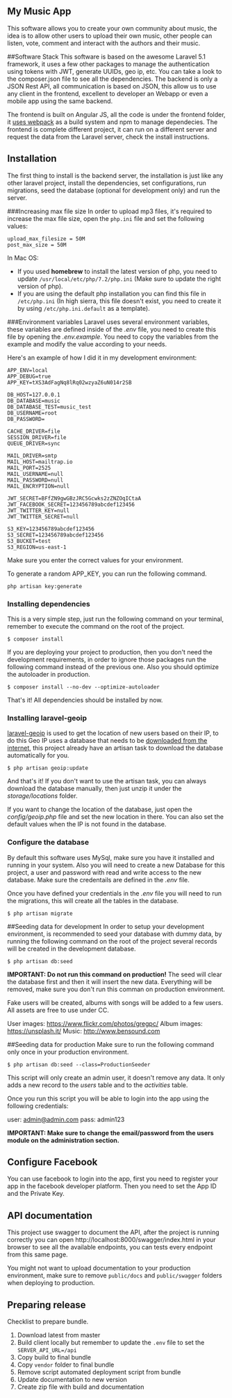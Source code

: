 ## My Music App
This software allows you to create your own community about music, the idea is to allow other users to upload their own music, other people can listen, vote, comment and interact with the authors and their music.

##Software Stack
This software is based on the awesome Laravel 5.1 framework, it uses a few other packages to manage the authentication using tokens with JWT, generate UUIDs, geo ip, etc. You can take a look to the composer.json file to see all the dependencies. The backend is only a JSON Rest API, all communication is based on JSON, this allow us to use any client in the frontend, excellent to developer an Webapp or even a mobile app using the same backend.

The frontend is built on Angular JS, all the code is under the frontend folder, it [uses webpack](https://webpack.github.io/) as a build system and npm to manage dependecies. The frontend is complete different project, it can run on a different server and request the data from the Laravel server, check the install instructions.

## Installation
The first thing to install is the backend server, the installation is just like any other laravel project, install the dependencies, set configurations, run migrations, seed the database (optional for development only) and run the server.

###Increasing max file size
In order to upload mp3 files, it's required to increase the max file size, open the `php.ini` file and set the following values:

    upload_max_filesize = 50M
    post_max_size = 50M

In Mac OS:
- If you used **homebrew** to install the latest version of php, you need to update `/usr/local/etc/php/7.2/php.ini` (Make sure to update the right version of php).
- If you are using the default php installation you can find this file in `/etc/php.ini` (In high sierra, this file doesn't exist, you need to create it by using `/etc/php.ini.default` as a template).

###Environment variables
Laravel uses several environment variables, these variables are defined inside of the *.env* file, you need to create this file by opening the *.env.example*. You need to copy the variables from the example and modify the value according to your needs.

Here's an example of how I did it in my development environment:

    APP_ENV=local
    APP_DEBUG=true
    APP_KEY=tXS3AdFagNq8lRq02wzyaZ6uN014r2SB

    DB_HOST=127.0.0.1
    DB_DATABASE=music
    DB_DATABASE_TEST=music_test
    DB_USERNAME=root
    DB_PASSWORD=

    CACHE_DRIVER=file
    SESSION_DRIVER=file
    QUEUE_DRIVER=sync

    MAIL_DRIVER=smtp
    MAIL_HOST=mailtrap.io
    MAIL_PORT=2525
    MAIL_USERNAME=null
    MAIL_PASSWORD=null
    MAIL_ENCRYPTION=null

    JWT_SECRET=BFfZN9gwGBzJRC5Gcwks2zZNZOqICtaA
    JWT_FACEBOOK_SECRET=123456789abcdef123456
    JWT_TWITTER_KEY=null
    JWT_TWITTER_SECRET=null

    S3_KEY=123456789abcdef123456
    S3_SECRET=123456789abcdef123456
    S3_BUCKET=test
    S3_REGION=us-east-1

Make sure you enter the correct values for your environment.

To generate a random APP_KEY, you can run the following command.

    php artisan key:generate

### Installing dependencies
This is a very simple step, just run the following command on your terminal, remember to execute the command on the root of the project.

    $ composer install

If you are deploying your project to production, then you don't need the development requirements, in order to ignore those packages run the following command instead of the previous one. Also you should optimize the autoloader in production.

    $ composer install --no-dev --optimize-autoloader

That's it! All dependencies should be installed by now.


### Installing laravel-geoip
[laravel-geoip](https://github.com/Torann/laravel-geoip) is used to get the location of new users based on their IP, to do this Geo IP uses a database that needs to be [downloaded from the internet](http://dev.maxmind.com/geoip/geoip2/geolite2/), this project already have an artisan task to download the database automatically for you.

    $ php artisan geoip:update

And that's it! If you don't want to use the artisan task, you can always download the database manually, then just unzip it under the *storage/locations* folder.

If you want to change the location of the database, just open the *config/geoip.php* file and set the new location in there. You can also set the default values when the IP is not found in the database.

### Configure the database
By default this software uses MySql, make sure you have it installed and running in your system. Also you will need to create a new Database for this project, a user and password with read and write access to the new database. Make sure the credentails are defined in the *.env* file.

Once you have defined your credentials in the *.env* file you will need to run the migrations, this will create all the tables in the database.

    $ php artisan migrate


##Seeding data for development
In order to setup your development environment, is recommended to seed your database with dummy data, by running the following command on the root of the project several records will be created in the development database.

    $ php artisan db:seed

**IMPORTANT: Do not run this command on production!** The seed will clear the database first and then it will insert the new data. Everything will be removed, make sure you don't run this comman on production environment.

Fake users will be created, albums with songs will be added to a few users. All assets are free to use under CC.

User images: https://www.flickr.com/photos/gregpc/
Album images: https://unsplash.it/
Music: http://www.bensound.com

##Seeding data for production
Make sure to run the following command only once in your production environment.

    $ php artisan db:seed --class=ProductionSeeder

This script will only create an admin user, it doesn't remove any data. It only adds a new record to the *users* table and to the *activities* table.

Once you run this script you will be able to login into the app using the following credentials:

user: admin@admin.com
pass: admin123

**IMPORTANT: Make sure to change the email/password from the users module on the administration section.**

## Configure Facebook
You can use facebook to login into the app, first you need to register your app in the facebook developer platform. Then you need to set the App ID and the Private Key.

## API documentation
This project use swagger to document the API, after the project is running correctly you can open http://localhost:8000/swagger/index.html in your browser to see all the available endpoints, you can tests every endpoint from this same page.

You might not want to upload documentation to your production environment, make sure to remove `public/docs` and `public/swagger` folders when deploying to production.

## Preparing release
Checklist to prepare bundle.

1. Download latest from master
2. Build client locally but remember to update the `.env` file to set the `SERVER_API_URL=/api`
3. Copy build to final bundle
4. Copy `vendor` folder to final bundle
5. Remove script automated deployment script from bundle
6. Update documentation to new version
7. Create zip file with build and documentation
